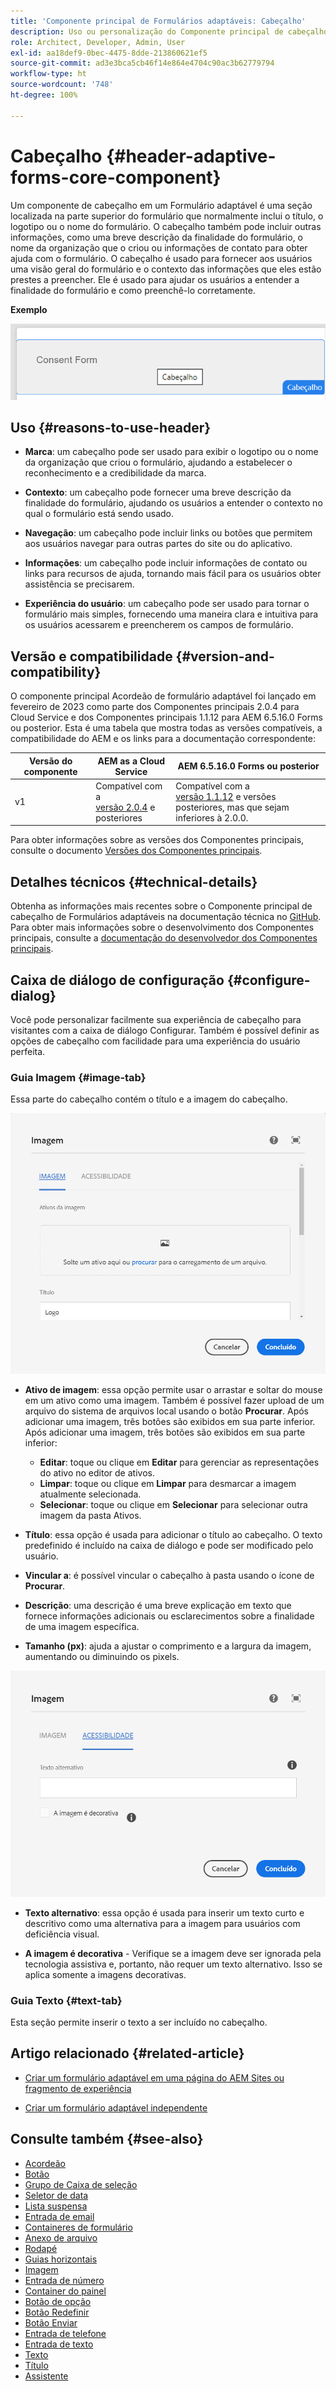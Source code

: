 ```yaml
---
title: 'Componente principal de Formulários adaptáveis: Cabeçalho'
description: Uso ou personalização do Componente principal de cabeçalho de Formulários adaptáveis.
role: Architect, Developer, Admin, User
exl-id: aa18def9-0bec-4475-8dde-213860621ef5
source-git-commit: ad3e3bca5cb46f14e864e4704c90ac3b62779794
workflow-type: ht
source-wordcount: '748'
ht-degree: 100%

---
```


# Cabeçalho {#header-adaptive-forms-core-component}

Um componente de cabeçalho em um Formulário adaptável é uma seção localizada na parte superior do formulário que normalmente inclui o título, o logotipo ou o nome do formulário. O cabeçalho também pode incluir outras informações, como uma breve descrição da finalidade do formulário, o nome da organização que o criou ou informações de contato para obter ajuda com o formulário. O cabeçalho é usado para fornecer aos usuários uma visão geral do formulário e o contexto das informações que eles estão prestes a preencher. Ele é usado para ajudar os usuários a entender a finalidade do formulário e como preenchê-lo corretamente.

**Exemplo**

![](/help/adaptive-forms/assets/header.png)

## Uso {#reasons-to-use-header}

* **Marca**: um cabeçalho pode ser usado para exibir o logotipo ou o nome da organização que criou o formulário, ajudando a estabelecer o reconhecimento e a credibilidade da marca.

* **Contexto**: um cabeçalho pode fornecer uma breve descrição da finalidade do formulário, ajudando os usuários a entender o contexto no qual o formulário está sendo usado.

* **Navegação**: um cabeçalho pode incluir links ou botões que permitem aos usuários navegar para outras partes do site ou do aplicativo.

* **Informações**: um cabeçalho pode incluir informações de contato ou links para recursos de ajuda, tornando mais fácil para os usuários obter assistência se precisarem.

* **Experiência do usuário**: um cabeçalho pode ser usado para tornar o formulário mais simples, fornecendo uma maneira clara e intuitiva para os usuários acessarem e preencherem os campos de formulário.

## Versão e compatibilidade {#version-and-compatibility}

O componente principal Acordeão de formulário adaptável foi lançado em fevereiro de 2023 como parte dos Componentes principais 2.0.4 para Cloud Service e dos Componentes principais 1.1.12 para AEM 6.5.16.0 Forms ou posterior. Esta é uma tabela que mostra todas as versões compatíveis, a compatibilidade do AEM e os links para a documentação correspondente:

| Versão do componente | AEM as a Cloud Service | AEM 6.5.16.0 Forms ou posterior |
|---|---|---|
| v1 | Compatível com a <br>[versão 2.0.4](/help/adaptive-forms/version.md) e posteriores | Compatível com a <br>[versão 1.1.12](/help/adaptive-forms/version.md) e versões posteriores, mas que sejam inferiores à 2.0.0. |

Para obter informações sobre as versões dos Componentes principais, consulte o documento [Versões dos Componentes principais](/help/adaptive-forms/version.md).


<!-- ## Sample Component Output {#sample-component-output}

To experience the Accordion Component as well as see examples of its configuration options as well as HTML and JSON output, visit the [Component Library](https://adobe.com/go/aem_cmp_library_accordion). -->


## Detalhes técnicos {#technical-details}

Obtenha as informações mais recentes sobre o Componente principal de cabeçalho de Formulários adaptáveis na documentação técnica no [GitHub](https://github.com/adobe/aem-core-forms-components/tree/master/ui.af.apps/src/main/content/jcr_root/apps/core/fd/components/form/pageheader/v1/pageheader). Para obter mais informações sobre o desenvolvimento dos Componentes principais, consulte a [documentação do desenvolvedor dos Componentes principais](/help/developing/overview.md).

## Caixa de diálogo de configuração {#configure-dialog}

Você pode personalizar facilmente sua experiência de cabeçalho para visitantes com a caixa de diálogo Configurar. Também é possível definir as opções de cabeçalho com facilidade para uma experiência do usuário perfeita.

### Guia Imagem {#image-tab}

Essa parte do cabeçalho contém o título e a imagem do cabeçalho.

![Imagetab](/help/adaptive-forms/assets/header_image.png)

* **Ativo de imagem**: essa opção permite usar o arrastar e soltar do mouse em um ativo como uma imagem. Também é possível fazer upload de um arquivo do sistema de arquivos local usando o botão **Procurar**. Após adicionar uma imagem, três botões são exibidos em sua parte inferior. Após adicionar uma imagem, três botões são exibidos em sua parte inferior:
   * **Editar**: toque ou clique em **Editar** para gerenciar as representações do ativo no editor de ativos.
   * **Limpar**: toque ou clique em **Limpar** para desmarcar a imagem atualmente selecionada.
   * **Selecionar**: toque ou clique em **Selecionar** para selecionar outra imagem da pasta Ativos.

* **Título**: essa opção é usada para adicionar o título ao cabeçalho. O texto predefinido é incluído na caixa de diálogo e pode ser modificado pelo usuário.
* **Vincular a**: é possível vincular o cabeçalho à pasta usando o ícone de **Procurar**.
* **Descrição**: uma descrição é uma breve explicação em texto que fornece informações adicionais ou esclarecimentos sobre a finalidade de uma imagem específica.
* **Tamanho (px)**: ajuda a ajustar o comprimento e a largura da imagem, aumentando ou diminuindo os pixels.

![accessibilitytab](/help/adaptive-forms/assets/header_accessibility.png)

* **Texto alternativo**: essa opção é usada para inserir um texto curto e descritivo como uma alternativa para a imagem para usuários com deficiência visual.

* **A imagem é decorativa** - Verifique se a imagem deve ser ignorada pela tecnologia assistiva e, portanto, não requer um texto alternativo. Isso se aplica somente a imagens decorativas.

### Guia Texto {#text-tab}

Esta seção permite inserir o texto a ser incluído no cabeçalho.

## Artigo relacionado {#related-article}

* [Criar um formulário adaptável em uma página do AEM Sites ou fragmento de experiência](https://experienceleague.adobe.com/docs/experience-manager-cloud-service/content/forms/adaptive-forms-authoring/create-or-add-an-adaptive-form-to-aem-sites-page.html?lang=pt-BR)

* [Criar um formulário adaptável independente](https://experienceleague.adobe.com/docs/experience-manager-cloud-service/content/forms/adaptive-forms-authoring/authoring-adaptive-forms-core-components/create-an-adaptive-form-on-forms-cs/creating-adaptive-form-core-components.html?lang=pt-BR)

## Consulte também {#see-also}

* [Acordeão](/help/adaptive-forms/components/accordion.md)
* [Botão](/help/adaptive-forms/components/button.md)
* [Grupo de Caixa de seleção](/help/adaptive-forms/components/checkbox-group.md)
* [Seletor de data](/help/adaptive-forms/components/date-picker.md)
* [Lista suspensa](/help/adaptive-forms/components/drop-down.md)
* [Entrada de email](/help/adaptive-forms/components/email-input.md)
* [Containeres de formulário](/help/adaptive-forms/components/form-container.md)
* [Anexo de arquivo](/help/adaptive-forms/components/file-attachment.md)
* [Rodapé](/help/adaptive-forms/components/footer.md)
* [Guias horizontais](/help/adaptive-forms/components/horizontal-tabs.md)
* [Imagem](/help/adaptive-forms/components/image.md)
* [Entrada de número](/help/adaptive-forms/components/number-input.md)
* [Container do painel](/help/adaptive-forms/components/panel-container.md)
* [Botão de opção](/help/adaptive-forms/components/radio-button.md)
* [Botão Redefinir](/help/adaptive-forms/components/reset-button.md)
* [Botão Enviar](/help/adaptive-forms/components/submit-button.md)
* [Entrada de telefone](/help/adaptive-forms/components/telephone-input.md)
* [Entrada de texto](/help/adaptive-forms/components/text-input.md)
* [Texto](/help/adaptive-forms/components/text.md)
* [Título](/help/adaptive-forms/components/title.md)
* [Assistente](/help/adaptive-forms/components/wizard.md)